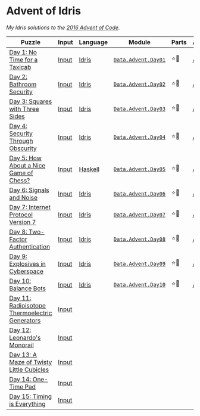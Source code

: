 # Advent of Idris

*My Idris solutions to the [2016 Advent of Code][AoC].*

| **Puzzle**                                            | **Input**    | **Language** | **Module**                 | **Parts**     | **Answers**    |
|-------------------------------------------------------|--------------|--------------|----------------------------|---------------|----------------|
| [Day 1: No Time for a Taxicab][p01]                   | [Input][i01] | [Idris][]    | [`Data.Advent.Day01`][m01] | :star::star2: | [Answers][a01] |
| [Day 2: Bathroom Security][p02]                       | [Input][i02] | [Idris][]    | [`Data.Advent.Day02`][m02] | :star::star2: | [Answers][a02] |
| [Day 3: Squares with Three Sides][p03]                | [Input][i03] | [Idris][]    | [`Data.Advent.Day03`][m03] | :star::star2: | [Answers][a03] |
| [Day 4: Security Through Obscurity][p04]              | [Input][i04] | [Idris][]    | [`Data.Advent.Day04`][m04] | :star::star2: | [Answers][a04] |
| [Day 5: How About a Nice Game of Chess?][p05]         | [Input][i05] | [Haskell][]  | [`Data.Advent.Day05`][m05] | :star::star2: | [Answers][a05] |
| [Day 6: Signals and Noise][p06]                       | [Input][i06] | [Idris][]    | [`Data.Advent.Day06`][m06] | :star::star2: | [Answers][a06] |
| [Day 7: Internet Protocol Version 7][p07]             | [Input][i07] | [Idris][]    | [`Data.Advent.Day07`][m07] | :star::star2: | [Answers][a07] |
| [Day 8: Two-Factor Authentication][p08]               | [Input][i08] | [Idris][]    | [`Data.Advent.Day08`][m08] | :star::star2: | [Answers][a08] |
| [Day 9: Explosives in Cyberspace][p09]                | [Input][i09] | [Idris][]    | [`Data.Advent.Day09`][m09] | :star::star2: | [Answers][a09] |
| [Day 10: Balance Bots][p10]                           | [Input][i10] | [Idris][]    | [`Data.Advent.Day10`][m10] | :star::star2: | [Answers][a10] |
| [Day 11: Radioisotope Thermoelectric Generators][p11] | [Input][i11] |              |                            |               |                |
| [Day 12: Leonardo's Monorail][p12]                    | [Input][i12] |              |                            |               |                |
| [Day 13: A Maze of Twisty Little Cubicles][p13]       | [Input][i13] |              |                            |               |                |
| [Day 14: One-Time Pad][p14]                           | [Input][i14] |              |                            |               |                |
| [Day 15: Timing is Everything][p15]                   | [Input][i15] |              |                            |               |                |

<!-- Named Links -->
[AoC]: https://adventofcode.com/2016

<!-- Puzzles -->
[p01]: https://adventofcode.com/2016/day/1
[p02]: https://adventofcode.com/2016/day/2
[p03]: https://adventofcode.com/2016/day/3
[p04]: https://adventofcode.com/2016/day/4
[p05]: https://adventofcode.com/2016/day/5
[p06]: https://adventofcode.com/2016/day/6
[p07]: https://adventofcode.com/2016/day/7
[p08]: https://adventofcode.com/2016/day/8
[p09]: https://adventofcode.com/2016/day/9
[p10]: https://adventofcode.com/2016/day/10
[p11]: https://adventofcode.com/2016/day/11
[p12]: https://adventofcode.com/2016/day/12
[p13]: https://adventofcode.com/2016/day/13
[p14]: https://adventofcode.com/2016/day/14
[p15]: https://adventofcode.com/2016/day/15
[p16]: https://adventofcode.com/2016/day/16
[p17]: https://adventofcode.com/2016/day/17
[p18]: https://adventofcode.com/2016/day/18
[p19]: https://adventofcode.com/2016/day/19
[p20]: https://adventofcode.com/2016/day/20
[p21]: https://adventofcode.com/2016/day/21
[p22]: https://adventofcode.com/2016/day/22
[p23]: https://adventofcode.com/2016/day/23
[p24]: https://adventofcode.com/2016/day/24
[p25]: https://adventofcode.com/2016/day/25

<!-- Input -->
[i01]: ./input/day01.txt
[i02]: ./input/day02.txt
[i03]: ./input/day03.txt
[i04]: ./input/day04.txt
[i05]: ./input/day05.txt
[i06]: ./input/day06.txt
[i07]: ./input/day07.txt
[i08]: ./input/day08.txt
[i09]: ./input/day09.txt
[i10]: ./input/day10.txt
[i11]: ./input/day11.txt
[i12]: ./input/day12.txt
[i13]: ./input/day13.txt
[i14]: ./input/day14.txt
[i15]: ./input/day15.txt
[i16]: ./input/day16.txt
[i17]: ./input/day17.txt
[i18]: ./input/day18.txt
[i19]: ./input/day19.txt
[i20]: ./input/day20.txt
[i21]: ./input/day21.txt
[i22]: ./input/day22.txt
[i23]: ./input/day23.txt
[i24]: ./input/day24.txt
[i25]: ./input/day25.txt

<!-- Languages -->
[Idris]: https://github.com/yurrriq/advent-of-idris/search?l=idris
[Haskell]: https://github.com/yurrriq/advent-of-idris/search?l=haskell

<!-- Modules -->
[m01]: ./src/Data/Advent/Day01.lidr
[m02]: ./src/Data/Advent/Day02.idr
[m03]: ./src/Data/Advent/Day03.idr
[m04]: ./src/Data/Advent/Day04.idr
[m05]: ./src/Data/Advent/Day05.hs
[m06]: ./src/Data/Advent/Day06.idr
[m07]: ./src/Data/Advent/Day07.idr
[m08]: ./src/Data/Advent/Day08.idr
[m09]: ./src/Data/Advent/Day09.lidr
[m10]: ./src/Data/Advent/Day10.idr
[m11]: ./src/Data/Advent/Day11.idr
[m12]: ./src/Data/Advent/Day12.idr
[m13]: ./src/Data/Advent/Day13.idr
[m14]: ./src/Data/Advent/Day14.idr
[m15]: ./src/Data/Advent/Day15.idr
[m16]: ./src/Data/Advent/Day16.idr
[m17]: ./src/Data/Advent/Day17.idr
[m18]: ./src/Data/Advent/Day18.idr
[m19]: ./src/Data/Advent/Day19.idr
[m20]: ./src/Data/Advent/Day20.idr
[m21]: ./src/Data/Advent/Day21.idr
[m22]: ./src/Data/Advent/Day22.idr
[m23]: ./src/Data/Advent/Day23.idr
[m24]: ./src/Data/Advent/Day24.idr
[m25]: ./src/Data/Advent/Day25.idr

<!-- Output -->
[a01]: ./output/day01.txt
[a02]: ./output/day02.txt
[a03]: ./output/day03.txt
[a04]: ./output/day04.txt
[a05]: ./output/day05.txt
[a06]: ./output/day06.txt
[a07]: ./output/day07.txt
[a08]: ./output/day08.txt
[a09]: ./output/day09.txt
[a10]: ./output/day10.txt
[a11]: ./output/day11.txt
[a12]: ./output/day12.txt
[a13]: ./output/day13.txt
[a14]: ./output/day14.txt
[a15]: ./output/day15.txt
[a16]: ./output/day16.txt
[a17]: ./output/day17.txt
[a18]: ./output/day18.txt
[a19]: ./output/day19.txt
[a20]: ./output/day20.txt
[a21]: ./output/day21.txt
[a22]: ./output/day22.txt
[a23]: ./output/day23.txt
[a24]: ./output/day24.txt
[a25]: ./output/day25.txt
